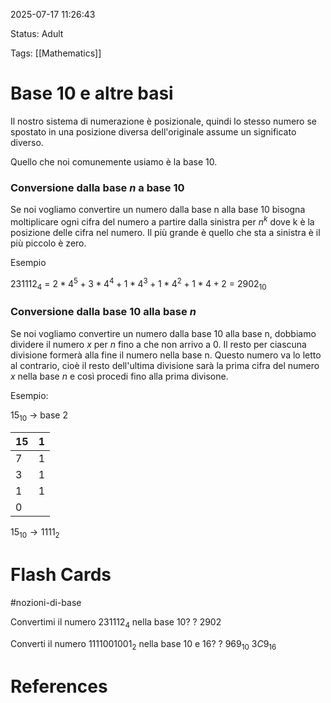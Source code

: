 2025-07-17 11:26:43

Status: Adult

Tags: [[Mathematics]]

# Base 10 e altre basi

Il nostro sistema di numerazione è posizionale, quindi lo stesso numero se spostato in una posizione diversa dell'originale assume un significato diverso.

Quello che noi comunemente usiamo è la base 10.

### Conversione dalla base $n$ a base 10

Se noi vogliamo convertire un numero dalla base n alla base 10 bisogna moltiplicare ogni cifra del numero a partire dalla sinistra per $n^k$ dove k è la posizione delle cifra nel numero. Il più grande è quello che sta a sinistra è il più piccolo è zero.

Esempio

$231112_{4}$ = $2 \ast 4^5 + 3 \ast 4^4 +1 \ast 4^3 +1 \ast 4^2+1 \ast 4+2$ = $2902_{10}$

### Conversione dalla base 10 alla base $n$

Se noi vogliamo convertire un numero dalla base 10 alla base n, dobbiamo dividere il numero $x$ per $n$ fino a che non arrivo a 0. Il resto per ciascuna divisione formerà alla fine il numero nella base n. Questo numero va lo letto al contrario, cioè il resto dell'ultima divisione sarà la prima cifra del numero $x$ nella base $n$ e così procedi fino alla prima divisone. 

Esempio:

$15_{10}$ -> base 2


| 15  | 1   |
| --- | --- |
| 7   | 1   |
| 3   | 1   |
| 1   | 1   |
| 0   |     |

$15_{10} \to 1111_{2}$

# Flash Cards
#nozioni-di-base 

Convertimi il numero $231112_{4}$ nella base 10?
?
2902
<!--SR:!2025-07-23,4,270-->

Converti il numero $1111001001_{2}$ nella base 10 e 16?
?
$969_{10}$
$3C9_{16}$
<!--SR:!2025-07-22,3,250-->

# References